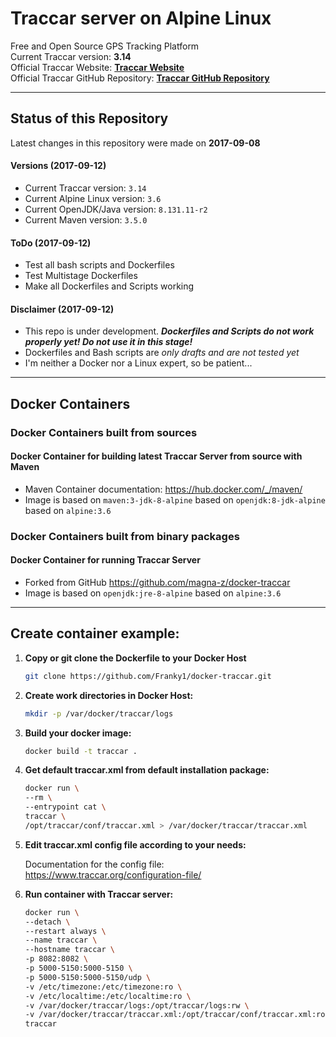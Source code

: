 # **Traccar server on Alpine Linux**

Free and Open Source GPS Tracking Platform  
Current Traccar version: **3.14**  
Official Traccar Website: **[Traccar Website](https://www.traccar.org)**  
Official Traccar GitHub Repository: **[Traccar GitHub Repository](https://github.com/tananaev)**

_____
## Status of this Repository
Latest changes in this repository were made on **2017-09-08**
#### Versions (2017-09-12)
- Current Traccar version: `3.14`
- Current Alpine Linux version: `3.6`
- Current OpenJDK/Java version: `8.131.11-r2`
- Current Maven version: `3.5.0`

#### ToDo (2017-09-12)  
- Test all bash scripts and Dockerfiles
- Test Multistage Dockerfiles
- Make all Dockerfiles and Scripts working

#### Disclaimer (2017-09-12)
- This repo is under development. ___Dockerfiles and Scripts do not work properly yet! Do not use it in this stage!___
- Dockerfiles and Bash scripts are _only drafts and are not tested yet_  
- I'm neither a Docker nor a Linux expert, so be patient...  

_____
## Docker Containers  
### Docker Containers built from sources
#### Docker Container for building latest Traccar Server from source with Maven
- Maven Container documentation: https://hub.docker.com/_/maven/
- Image is based on `maven:3-jdk-8-alpine` based on `openjdk:8-jdk-alpine` based on `alpine:3.6`

### Docker Containers built from binary packages
#### Docker Container for running Traccar Server
- Forked from GitHub https://github.com/magna-z/docker-traccar  
- Image is based on `openjdk:jre-8-alpine` based on `alpine:3.6`

_____
## Create container example:  

1. **Copy or git clone the Dockerfile to your Docker Host**

    ```bash
    git clone https://github.com/Franky1/docker-traccar.git
    ```

2. **Create work directories in Docker Host:**     

    ```bash
    mkdir -p /var/docker/traccar/logs
    ```

3. **Build your docker image:**  

    ```bash
    docker build -t traccar .
    ```

4. **Get default traccar.xml from default installation package:**  

    ```bash
    docker run \
    --rm \
    --entrypoint cat \
    traccar \
    /opt/traccar/conf/traccar.xml > /var/docker/traccar/traccar.xml
    ```

5. **Edit traccar.xml config file according to your needs:**  

    Documentation for the config file: https://www.traccar.org/configuration-file/

6. **Run container with Traccar server:**

    ```bash
    docker run \
    --detach \
    --restart always \
    --name traccar \
    --hostname traccar \
    -p 8082:8082 \
    -p 5000-5150:5000-5150 \
    -p 5000-5150:5000-5150/udp \
    -v /etc/timezone:/etc/timezone:ro \
    -v /etc/localtime:/etc/localtime:ro \
    -v /var/docker/traccar/logs:/opt/traccar/logs:rw \
    -v /var/docker/traccar/traccar.xml:/opt/traccar/conf/traccar.xml:ro \
    traccar
    ```
